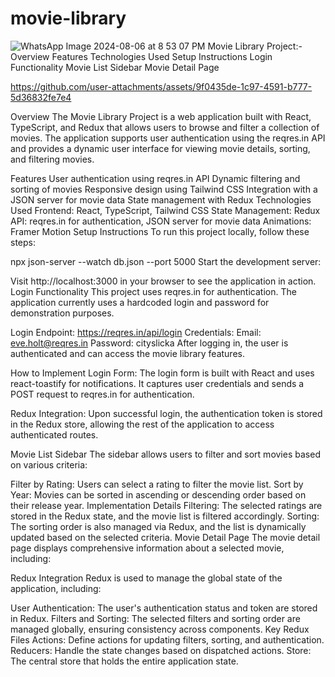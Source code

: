 # movie-library
![WhatsApp Image 2024-08-06 at 8 53 07 PM](https://github.com/user-attachments/assets/6ccb1f68-0279-4ad1-b18e-498915750e27)
Movie Library Project:-
Overview
Features
Technologies Used
Setup Instructions
Login Functionality
Movie List Sidebar
Movie Detail Page

https://github.com/user-attachments/assets/9f0435de-1c97-4591-b777-5d36832fe7e4


Overview
The Movie Library Project is a web application built with React, TypeScript, and Redux that allows users to browse and filter a collection of movies. The application supports user authentication using the reqres.in API and provides a dynamic user interface for viewing movie details, sorting, and filtering movies.

Features
User authentication using reqres.in API
Dynamic filtering and sorting of movies
Responsive design using Tailwind CSS
Integration with a JSON server for movie data
State management with Redux
Technologies Used
Frontend: React, TypeScript, Tailwind CSS
State Management: Redux
API: reqres.in for authentication, JSON server for movie data
Animations: Framer Motion
Setup Instructions
To run this project locally, follow these steps:

npx json-server --watch db.json --port 5000
Start the development server:

Visit http://localhost:3000 in your browser to see the application in action.
Login Functionality
This project uses reqres.in for authentication. The application currently uses a hardcoded login and password for demonstration purposes.

Login Endpoint: https://reqres.in/api/login
Credentials:
Email: eve.holt@reqres.in
Password: cityslicka
After logging in, the user is authenticated and can access the movie library features.

How to Implement
Login Form:
The login form is built with React and uses react-toastify for notifications. It captures user credentials and sends a POST request to reqres.in for authentication.

Redux Integration:
Upon successful login, the authentication token is stored in the Redux store, allowing the rest of the application to access authenticated routes.

Movie List Sidebar
The sidebar allows users to filter and sort movies based on various criteria:

Filter by Rating: Users can select a rating to filter the movie list.
Sort by Year: Movies can be sorted in ascending or descending order based on their release year.
Implementation Details
Filtering: The selected ratings are stored in the Redux state, and the movie list is filtered accordingly.
Sorting: The sorting order is also managed via Redux, and the list is dynamically updated based on the selected criteria.
Movie Detail Page
The movie detail page displays comprehensive information about a selected movie, including:

Redux Integration
Redux is used to manage the global state of the application, including:

User Authentication: The user's authentication status and token are stored in Redux.
Filters and Sorting: The selected filters and sorting order are managed globally, ensuring consistency across components.
Key Redux Files
Actions: Define actions for updating filters, sorting, and authentication.
Reducers: Handle the state changes based on dispatched actions.
Store: The central store that holds the entire application state.

